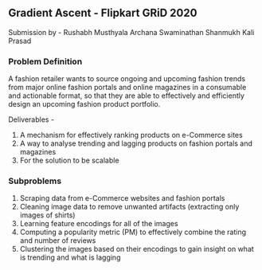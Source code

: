 ## Gradient Ascent - Flipkart GRiD 2020
Submission by -
Rushabh Musthyala
Archana Swaminathan
Shanmukh Kali Prasad 

### Problem Definition
A fashion retailer wants to source ongoing and upcoming fashion trends from major online fashion portals and online magazines in a consumable and actionable format, so that they are able to effectively and efficiently design an upcoming fashion product portfolio.

Deliverables -
1) A mechanism for effectively ranking products on e-Commerce sites
2) A way to analyse trending and lagging products on fashion portals and magazines
3) For the solution to be scalable   

### Subproblems 
1) Scraping data from e-Commerce websites and fashion portals
2) Cleaning image data to remove unwanted artifacts (extracting only images of shirts)
3) Learning feature encodings for all of the images
4) Computing a popularity metric (PM) to effectively combine the rating and number of reviews
5) Clustering the images based on their encodings to gain insight on what is trending and what is lagging
